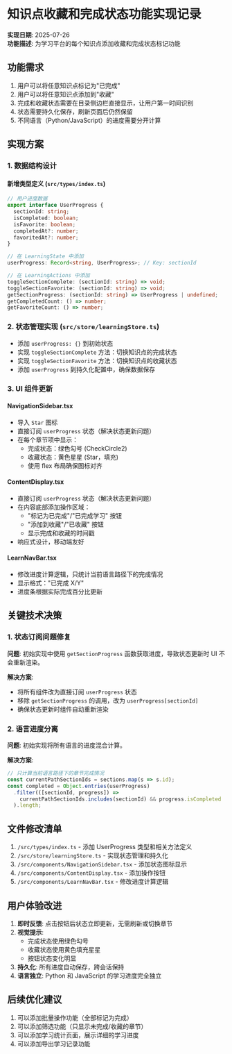 # 知识点收藏和完成状态功能实现记录

**实现日期**: 2025-07-26  
**功能描述**: 为学习平台的每个知识点添加收藏和完成状态标记功能

## 功能需求

1. 用户可以将任意知识点标记为"已完成"
2. 用户可以将任意知识点添加到"收藏"
3. 完成和收藏状态需要在目录侧边栏直接显示，让用户第一时间识别
4. 状态需要持久化保存，刷新页面后仍然保留
5. 不同语言（Python/JavaScript）的进度需要分开计算

## 实现方案

### 1. 数据结构设计

#### 新增类型定义 (`src/types/index.ts`)

```typescript
// 用户进度数据
export interface UserProgress {
  sectionId: string;
  isCompleted: boolean;
  isFavorite: boolean;
  completedAt?: number;
  favoritedAt?: number;
}

// 在 LearningState 中添加
userProgress: Record<string, UserProgress>; // Key: sectionId

// 在 LearningActions 中添加
toggleSectionComplete: (sectionId: string) => void;
toggleSectionFavorite: (sectionId: string) => void;
getSectionProgress: (sectionId: string) => UserProgress | undefined;
getCompletedCount: () => number;
getFavoriteCount: () => number;
```

### 2. 状态管理实现 (`src/store/learningStore.ts`)

- 添加 `userProgress: {}` 到初始状态
- 实现 `toggleSectionComplete` 方法：切换知识点的完成状态
- 实现 `toggleSectionFavorite` 方法：切换知识点的收藏状态
- 添加 `userProgress` 到持久化配置中，确保数据保存

### 3. UI 组件更新

#### NavigationSidebar.tsx
- 导入 `Star` 图标
- 直接订阅 `userProgress` 状态（解决状态更新问题）
- 在每个章节项中显示：
  - 完成状态：绿色勾号 (CheckCircle2)
  - 收藏状态：黄色星星 (Star，填充)
  - 使用 flex 布局确保图标对齐

#### ContentDisplay.tsx
- 直接订阅 `userProgress` 状态（解决状态更新问题）
- 在内容底部添加操作区域：
  - "标记为已完成"/"已完成学习" 按钮
  - "添加到收藏"/"已收藏" 按钮
  - 显示完成和收藏的时间戳
- 响应式设计，移动端友好

#### LearnNavBar.tsx
- 修改进度计算逻辑，只统计当前语言路径下的完成情况
- 显示格式："已完成 X/Y"
- 进度条根据实际完成百分比更新

## 关键技术决策

### 1. 状态订阅问题修复

**问题**: 初始实现中使用 `getSectionProgress` 函数获取进度，导致状态更新时 UI 不会重新渲染。

**解决方案**: 
- 将所有组件改为直接订阅 `userProgress` 状态
- 移除 `getSectionProgress` 的调用，改为 `userProgress[sectionId]`
- 确保状态更新时组件自动重新渲染

### 2. 语言进度分离

**问题**: 初始实现将所有语言的进度混合计算。

**解决方案**:
```typescript
// 只计算当前语言路径下的章节完成情况
const currentPathSectionIds = sections.map(s => s.id);
const completed = Object.entries(userProgress)
  .filter(([sectionId, progress]) => 
    currentPathSectionIds.includes(sectionId) && progress.isCompleted
  ).length;
```

## 文件修改清单

1. `/src/types/index.ts` - 添加 UserProgress 类型和相关方法定义
2. `/src/store/learningStore.ts` - 实现状态管理和持久化
3. `/src/components/NavigationSidebar.tsx` - 添加状态图标显示
4. `/src/components/ContentDisplay.tsx` - 添加操作按钮
5. `/src/components/LearnNavBar.tsx` - 修改进度计算逻辑

## 用户体验改进

1. **即时反馈**: 点击按钮后状态立即更新，无需刷新或切换章节
2. **视觉提示**: 
   - 完成状态使用绿色勾号
   - 收藏状态使用黄色填充星星
   - 按钮状态变化明显
3. **持久化**: 所有进度自动保存，跨会话保持
4. **语言独立**: Python 和 JavaScript 的学习进度完全独立

## 后续优化建议

1. 可以添加批量操作功能（全部标记为完成）
2. 可以添加筛选功能（只显示未完成/收藏的章节）
3. 可以添加学习统计页面，展示详细的学习进度
4. 可以添加导出学习记录功能